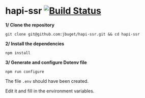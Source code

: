 # hapi-ssr [![Build Status](https://travis-ci.org/jbuget/hapi-ssr.svg?branch=master)](https://travis-ci.org/jbuget/hapi-ssr)

**1/ Clone the repository**

```
git clone git@github.com:jbuget/hapi-ssr.git && cd hapi-ssr
```

**2/ Install the dependencies**

```
npm install
```

**3/ Generate and configure Dotenv file**

```
npm run configure
```

The file `.env` should have been created.
 
Edit it and fill in the environment variables.

